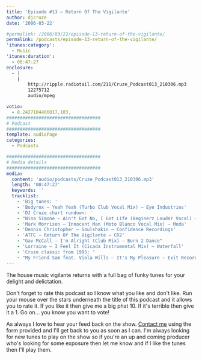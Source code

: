 ```yaml
---
title: 'Episode #13 – Return Of The Vigilante'
author: djcruze
date: '2006-03-22'

#permalink: /2006/03/22/episode-13-return-of-the-vigilante/
permalink: /podcasts/episode-13-return-of-the-vigilante/
'itunes:category':
  - Music
'itunes:duration':
  - 00:47:27
enclosure:
  - |
    |
        http://ripple.radiotail.com/211/Cruze_Podcast013_210306.mp3
        12275712
        audio/mpeg

votio:
  - 8.2427184466017,103,
###################################
# Podcast
###################################
template: audioPage
categories:
  - Podcasts

###################################
# Media details
###################################
media:
  content: 'audio/podcasts/Cruze_Podcast013_210306.mp3'
  length: '00:47:27'
  keywords: ''
  tracklist:
    - 'Big tunes: '
    - 'Bodyrox – Yeah Yeah (Turbo Club Vocal Mix) – Eye Industries'
    - 'DJ Cruze chart rundown: '
    - "Nina Simone – Ain't Got No, I Got Life (Beginerz Louder Vocal) – Sony BMG"
    - 'Mark Morrison – Innocent Man (Moto Blanco Vocal Mix) – Moda'
    - 'Dennis Christopher – Soulshakin – Confidence Recordings'
    - 'ATFC – Return Of The Vigilante – CR2'
    - "Gav McCall – I'm Alright (Club Mix) – Born 2 Dance"
    - 'Lorraine – I Feel It (Cicada Instrumental Mix) – Waterfall'
    - 'Cruze classic from 1995: '
    - "My Friend Sam feat. Viola Wills – It's My Pleasure – Exit Records"
---
```


The house music vigilante returns with a full bag of funky tunes for your delight and delictation.

Don't forget to rate this podcast so I know what you like and don't like. Run your mouse over the stars underneath the title of this podcast and it allows you to rate it. If you like it then give me a big phat 10. If it's terrible then give it a 1. Go on... you know you want to vote!

As always I love to hear your feed back on the show. [Contact me][3] using the form provided and I'll get back to you as soon as I can. I'm always looking for new tunes to play on the show so if you're an up and coming producer who's looking for some exposure then let me know and if I like the tunes then I'll play them.

[1]: http://ripple.radiotail.com/211/Cruze_Podcast013_210306.mp3
[2]: http://www.djcruze.co.uk/cms/podcasts/feed/rss2
[3]: http://www.djcruze.co.uk/cms/contact/
